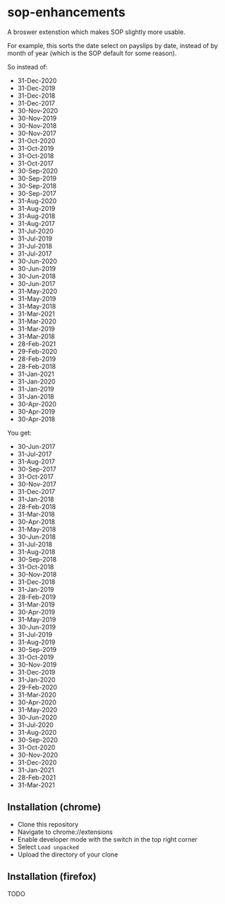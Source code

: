 sop-enhancements
================

A broswer extenstion which makes SOP slightly more usable.

For example, this sorts the date select on payslips by date, instead of by
month of year (which is the SOP default for some reason).

So instead of:

* 31-Dec-2020
* 31-Dec-2019
* 31-Dec-2018
* 31-Dec-2017
* 30-Nov-2020
* 30-Nov-2019
* 30-Nov-2018
* 30-Nov-2017
* 31-Oct-2020
* 31-Oct-2019
* 31-Oct-2018
* 31-Oct-2017
* 30-Sep-2020
* 30-Sep-2019
* 30-Sep-2018
* 30-Sep-2017
* 31-Aug-2020
* 31-Aug-2019
* 31-Aug-2018
* 31-Aug-2017
* 31-Jul-2020
* 31-Jul-2019
* 31-Jul-2018
* 31-Jul-2017
* 30-Jun-2020
* 30-Jun-2019
* 30-Jun-2018
* 30-Jun-2017
* 31-May-2020
* 31-May-2019
* 31-May-2018
* 31-Mar-2021
* 31-Mar-2020
* 31-Mar-2019
* 31-Mar-2018
* 28-Feb-2021
* 29-Feb-2020
* 28-Feb-2019
* 28-Feb-2018
* 31-Jan-2021
* 31-Jan-2020
* 31-Jan-2019
* 31-Jan-2018
* 30-Apr-2020
* 30-Apr-2019
* 30-Apr-2018

You get:

* 30-Jun-2017
* 31-Jul-2017
* 31-Aug-2017
* 30-Sep-2017
* 31-Oct-2017
* 30-Nov-2017
* 31-Dec-2017
* 31-Jan-2018
* 28-Feb-2018
* 31-Mar-2018
* 30-Apr-2018
* 31-May-2018
* 30-Jun-2018
* 31-Jul-2018
* 31-Aug-2018
* 30-Sep-2018
* 31-Oct-2018
* 30-Nov-2018
* 31-Dec-2018
* 31-Jan-2019
* 28-Feb-2019
* 31-Mar-2019
* 30-Apr-2019
* 31-May-2019
* 30-Jun-2019
* 31-Jul-2019
* 31-Aug-2019
* 30-Sep-2019
* 31-Oct-2019
* 30-Nov-2019
* 31-Dec-2019
* 31-Jan-2020
* 29-Feb-2020
* 31-Mar-2020
* 30-Apr-2020
* 31-May-2020
* 30-Jun-2020
* 31-Jul-2020
* 31-Aug-2020
* 30-Sep-2020
* 31-Oct-2020
* 30-Nov-2020
* 31-Dec-2020
* 31-Jan-2021
* 28-Feb-2021
* 31-Mar-2021


Installation (chrome)
---------------------

* Clone this repository
* Navigate to chrome://extensions
* Enable developer mode with the switch in the top right corner
* Select `Load unpacked`
* Upload the directory of your clone

Installation (firefox)
----------------------

TODO


